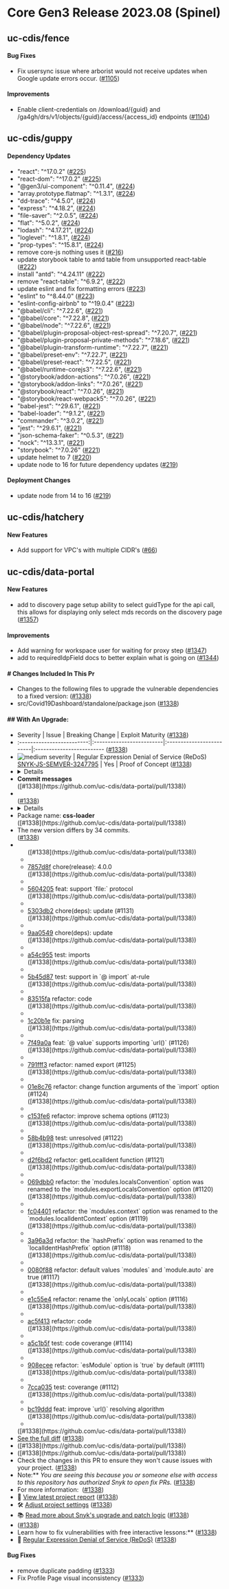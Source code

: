 # Core Gen3 Release 2023.08 (Spinel)

## uc-cdis/fence

#### Bug Fixes
  - Fix usersync issue where arborist would not receive updates when Google 
    update errors occur. ([#1105](https://github.com/uc-cdis/fence/pull/1105))

#### Improvements
  - Enable client-credentials on /download/{guid} and 
    /ga4gh/drs/v1/objects/{guid}/access/{access_id} endpoints ([#1104](https://github.com/uc-cdis/fence/pull/1104)) 

## uc-cdis/guppy

#### Dependency Updates
  - "react": "^17.0.2" ([#225](https://github.com/uc-cdis/guppy/pull/225))
  - "react-dom": "^17.0.2" ([#225](https://github.com/uc-cdis/guppy/pull/225))
  - "@gen3/ui-component": "^0.11.4", ([#224](https://github.com/uc-cdis/guppy/pull/224)) 
  - "array.prototype.flatmap": "^1.3.1", ([#224](https://github.com/uc-cdis/guppy/pull/224)) 
  - "dd-trace": "^4.5.0", ([#224](https://github.com/uc-cdis/guppy/pull/224))
  - "express": "^4.18.2", ([#224](https://github.com/uc-cdis/guppy/pull/224))
  - "file-saver": "^2.0.5", ([#224](https://github.com/uc-cdis/guppy/pull/224))
  - "flat": "^5.0.2", ([#224](https://github.com/uc-cdis/guppy/pull/224))
  - "lodash": "^4.17.21", ([#224](https://github.com/uc-cdis/guppy/pull/224))
  - "loglevel": "^1.8.1", ([#224](https://github.com/uc-cdis/guppy/pull/224))
  - "prop-types": "^15.8.1", ([#224](https://github.com/uc-cdis/guppy/pull/224))
  - remove core-js nothing uses it ([#216](https://github.com/uc-cdis/guppy/pull/216)) 
  - update storybook table to antd table from unsupported react-table ([#222](https://github.com/uc-cdis/guppy/pull/222)) 
  - install "antd": "^4.24.11" ([#222](https://github.com/uc-cdis/guppy/pull/222)) 
  - remove "react-table": "^6.9.2", ([#222](https://github.com/uc-cdis/guppy/pull/222)) 
  - update eslint and fix formatting errors ([#223](https://github.com/uc-cdis/guppy/pull/223)) 
  - "eslint" to "^8.44.0" ([#223](https://github.com/uc-cdis/guppy/pull/223))
  - "eslint-config-airbnb" to "^19.0.4" ([#223](https://github.com/uc-cdis/guppy/pull/223)) 
  - "@babel/cli": "^7.22.6", ([#221](https://github.com/uc-cdis/guppy/pull/221))
  - "@babel/core": "^7.22.8", ([#221](https://github.com/uc-cdis/guppy/pull/221)) 
  - "@babel/node": "^7.22.6", ([#221](https://github.com/uc-cdis/guppy/pull/221)) 
  - "@babel/plugin-proposal-object-rest-spread": "^7.20.7", ([#221](https://github.com/uc-cdis/guppy/pull/221)) 
  - "@babel/plugin-proposal-private-methods": "^7.18.6", ([#221](https://github.com/uc-cdis/guppy/pull/221)) 
  - "@babel/plugin-transform-runtime": "^7.22.7", ([#221](https://github.com/uc-cdis/guppy/pull/221)) 
  - "@babel/preset-env": "^7.22.7", ([#221](https://github.com/uc-cdis/guppy/pull/221)) 
  - "@babel/preset-react": "^7.22.5", ([#221](https://github.com/uc-cdis/guppy/pull/221)) 
  - "@babel/runtime-corejs3": "^7.22.6", ([#221](https://github.com/uc-cdis/guppy/pull/221)) 
  - "@storybook/addon-actions": "^7.0.26", ([#221](https://github.com/uc-cdis/guppy/pull/221)) 
  - "@storybook/addon-links": "^7.0.26", ([#221](https://github.com/uc-cdis/guppy/pull/221)) 
  - "@storybook/react": "^7.0.26", ([#221](https://github.com/uc-cdis/guppy/pull/221)) 
  - "@storybook/react-webpack5": "^7.0.26", ([#221](https://github.com/uc-cdis/guppy/pull/221)) 
  - "babel-jest": "^29.6.1", ([#221](https://github.com/uc-cdis/guppy/pull/221))
  - "babel-loader": "^9.1.2", ([#221](https://github.com/uc-cdis/guppy/pull/221)) 
  - "commander": "^3.0.2", ([#221](https://github.com/uc-cdis/guppy/pull/221))
  - "jest": "^29.6.1", ([#221](https://github.com/uc-cdis/guppy/pull/221))
  - "json-schema-faker": "^0.5.3", ([#221](https://github.com/uc-cdis/guppy/pull/221)) 
  - "nock": "^13.3.1", ([#221](https://github.com/uc-cdis/guppy/pull/221))
  - "storybook": "^7.0.26" ([#221](https://github.com/uc-cdis/guppy/pull/221))
  - update helmet to 7 ([#220](https://github.com/uc-cdis/guppy/pull/220))
  - update node to 16 for future dependency updates ([#219](https://github.com/uc-cdis/guppy/pull/219)) 

#### Deployment Changes
  - update node from 14 to 16 ([#219](https://github.com/uc-cdis/guppy/pull/219)) 

## uc-cdis/hatchery

#### New Features
  - Add support for VPC's with multiple CIDR's ([#66](https://github.com/uc-cdis/hatchery/pull/66)) 

## uc-cdis/data-portal

#### New Features
  - add to discovery page setup ability to select guidType for the api call, 
    this allows for displaying only select mds records on the discovery page 
    ([#1357](https://github.com/uc-cdis/data-portal/pull/1357))

#### Improvements
  - Add warning for workspace user for waiting for proxy step ([#1347](https://github.com/uc-cdis/data-portal/pull/1347)) 
  - add to requiredIdpField docs to better explain what is going on ([#1344](https://github.com/uc-cdis/data-portal/pull/1344)) 

#### # Changes Included In This Pr
  - Changes to the following files to upgrade the vulnerable dependencies to a 
    fixed version: ([#1338](https://github.com/uc-cdis/data-portal/pull/1338))
  - src/Covid19Dashboard/standalone/package.json ([#1338](https://github.com/uc-cdis/data-portal/pull/1338)) 

#### ## With An Upgrade:
  - Severity | Issue | Breaking Change | Exploit Maturity ([#1338](https://github.com/uc-cdis/data-portal/pull/1338)) 
  - :-------------------------:|:-------------------------|:-------------------------|:-------------------------
    ([#1338](https://github.com/uc-cdis/data-portal/pull/1338))
  - ![medium 
    severity](https://res.cloudinary.com/snyk/image/upload/w_20,h_20/v1561977819/icon/m.png
    "medium severity") | Regular Expression Denial of Service (ReDoS) 
    <br/>[SNYK-JS-SEMVER-3247795](https://snyk.io/vuln/SNYK-JS-SEMVER-3247795) 
    | Yes | Proof of Concept ([#1338](https://github.com/uc-cdis/data-portal/pull/1338)) 
  - <details> ([#1338](https://github.com/uc-cdis/data-portal/pull/1338))
  - <summary><b>Commit messages</b></summary> ([#1338](https://github.com/uc-cdis/data-portal/pull/1338)) 
  - </br> ([#1338](https://github.com/uc-cdis/data-portal/pull/1338))
  - <details> ([#1338](https://github.com/uc-cdis/data-portal/pull/1338))
  - <summary>Package name: <b>css-loader</b></summary> ([#1338](https://github.com/uc-cdis/data-portal/pull/1338)) 
  - The new version differs by 34 commits.</br> ([#1338](https://github.com/uc-cdis/data-portal/pull/1338)) 
  - <ul> ([#1338](https://github.com/uc-cdis/data-portal/pull/1338))
  - <li><a 
    href="https://snyk.io/redirect/github/webpack-contrib/css-loader/commit/7857d8f75937ad34e6250859e8ff0bbf2b88f098">7857d8f</a>
    chore(release): 4.0.0</li> ([#1338](https://github.com/uc-cdis/data-portal/pull/1338)) 
  - <li><a 
    href="https://snyk.io/redirect/github/webpack-contrib/css-loader/commit/560420567eb0e1a635648b7f4ff0365db475384c">5604205</a>
    feat: support &#x60;file:&#x60; protocol</li> ([#1338](https://github.com/uc-cdis/data-portal/pull/1338)) 
  - <li><a 
    href="https://snyk.io/redirect/github/webpack-contrib/css-loader/commit/5303db217e1449c9e363f0ecfd3dbeaab755c5d3">5303db2</a>
    chore(deps): update (#1131)</li> ([#1338](https://github.com/uc-cdis/data-portal/pull/1338)) 
  - <li><a 
    href="https://snyk.io/redirect/github/webpack-contrib/css-loader/commit/9aa0549e99a7a88001a60758b4e95dd30fa72b03">9aa0549</a>
    chore(deps): update</li> ([#1338](https://github.com/uc-cdis/data-portal/pull/1338)) 
  - <li><a 
    href="https://snyk.io/redirect/github/webpack-contrib/css-loader/commit/a54c955b4a79bee0721ba71dd01fca7db0cce0bb">a54c955</a>
    test: imports</li> ([#1338](https://github.com/uc-cdis/data-portal/pull/1338)) 
  - <li><a 
    href="https://snyk.io/redirect/github/webpack-contrib/css-loader/commit/5b45d87e5d9517d6da71f62369a5e1eef1284fd2">5b45d87</a>
    test: support in &#x60;@ import&#x60; at-rule</li> ([#1338](https://github.com/uc-cdis/data-portal/pull/1338)) 
  - <li><a 
    href="https://snyk.io/redirect/github/webpack-contrib/css-loader/commit/83515fac8c78a6d475e80758dd689c1f2daa8bca">83515fa</a>
    refactor: code</li> ([#1338](https://github.com/uc-cdis/data-portal/pull/1338)) 
  - <li><a 
    href="https://snyk.io/redirect/github/webpack-contrib/css-loader/commit/1c20b1e32b138be5369c5300597c53cb1526c3bf">1c20b1e</a>
    fix: parsing</li> ([#1338](https://github.com/uc-cdis/data-portal/pull/1338)) 
  - <li><a 
    href="https://snyk.io/redirect/github/webpack-contrib/css-loader/commit/7f49a0a6047846bb2e432558365e19d4a0dfb366">7f49a0a</a>
    feat: &#x60;@ value&#x60; supports importing &#x60;url()&#x60; (#1126)</li> 
    ([#1338](https://github.com/uc-cdis/data-portal/pull/1338))
  - <li><a 
    href="https://snyk.io/redirect/github/webpack-contrib/css-loader/commit/791fff36c8aaceaaa27e8665172008c28ad11484">791fff3</a>
    refactor: named export (#1125)</li> ([#1338](https://github.com/uc-cdis/data-portal/pull/1338)) 
  - <li><a 
    href="https://snyk.io/redirect/github/webpack-contrib/css-loader/commit/01e8c7683a5f66eda7e050896a383099d6ea14e3">01e8c76</a>
    refactor: change function arguments of the &#x60;import&#x60; option 
    (#1124)</li> ([#1338](https://github.com/uc-cdis/data-portal/pull/1338))
  - <li><a 
    href="https://snyk.io/redirect/github/webpack-contrib/css-loader/commit/c153fe6b1d76d24115001e163f5d39f8ed40ee22">c153fe6</a>
    refactor: improve schema options (#1123)</li> ([#1338](https://github.com/uc-cdis/data-portal/pull/1338)) 
  - <li><a 
    href="https://snyk.io/redirect/github/webpack-contrib/css-loader/commit/58b4b9866de45fc2ee10b169f9bcf153d0306d52">58b4b98</a>
    test: unresolved (#1122)</li> ([#1338](https://github.com/uc-cdis/data-portal/pull/1338)) 
  - <li><a 
    href="https://snyk.io/redirect/github/webpack-contrib/css-loader/commit/d2f6bd2755a513e98faca84c3f52544be72d53f3">d2f6bd2</a>
    refactor: getLocalIdent function (#1121)</li> ([#1338](https://github.com/uc-cdis/data-portal/pull/1338)) 
  - <li><a 
    href="https://snyk.io/redirect/github/webpack-contrib/css-loader/commit/069dbb0abe8cd9034fcd248653909ac4806042d3">069dbb0</a>
    refactor: the &#x60;modules.localsConvention&#x60; option was renamed to 
    the &#x60;modules.exportLocalsConvention&#x60; option (#1120)</li> ([#1338](https://github.com/uc-cdis/data-portal/pull/1338)) 
  - <li><a 
    href="https://snyk.io/redirect/github/webpack-contrib/css-loader/commit/fc044012e2dc2855e919e603a065fbca19d3a5dc">fc04401</a>
    refactor: the &#x60;modules.context&#x60; option was renamed to the 
    &#x60;modules.localIdentContext&#x60; option (#1119)</li> ([#1338](https://github.com/uc-cdis/data-portal/pull/1338)) 
  - <li><a 
    href="https://snyk.io/redirect/github/webpack-contrib/css-loader/commit/3a96a3d5704c8cdd0dbb471bbd82b53cf22bd202">3a96a3d</a>
    refactor: the &#x60;hashPrefix&#x60; option was renamed to the 
    &#x60;localIdentHashPrefix&#x60; option (#1118)</li> ([#1338](https://github.com/uc-cdis/data-portal/pull/1338)) 
  - <li><a 
    href="https://snyk.io/redirect/github/webpack-contrib/css-loader/commit/0080f88c67abb2d9a6eee909eef229ef086b8c9e">0080f88</a>
    refactor: default values &#x60;modules&#x60; and &#x60;module.auto&#x60; 
    are true (#1117)</li> ([#1338](https://github.com/uc-cdis/data-portal/pull/1338)) 
  - <li><a 
    href="https://snyk.io/redirect/github/webpack-contrib/css-loader/commit/e1c55e4ae46b6c84141604b0652db8b87b08b0c1">e1c55e4</a>
    refactor: rename the &#x60;onlyLocals&#x60; option (#1116)</li> ([#1338](https://github.com/uc-cdis/data-portal/pull/1338)) 
  - <li><a 
    href="https://snyk.io/redirect/github/webpack-contrib/css-loader/commit/ac5f413a889934b9a55bf770f45885a04bde368e">ac5f413</a>
    refactor: code</li> ([#1338](https://github.com/uc-cdis/data-portal/pull/1338)) 
  - <li><a 
    href="https://snyk.io/redirect/github/webpack-contrib/css-loader/commit/a5c1b5ff5fb1cf2fc899e03b1c4d774f1190839b">a5c1b5f</a>
    test: code coverange (#1114)</li> ([#1338](https://github.com/uc-cdis/data-portal/pull/1338)) 
  - <li><a 
    href="https://snyk.io/redirect/github/webpack-contrib/css-loader/commit/908eceec974cd2f3d77d300d00e1cd976e3143a4">908ecee</a>
    refactor: &#x60;esModule&#x60; option is &#x60;true&#x60; by default 
    (#1111)</li> ([#1338](https://github.com/uc-cdis/data-portal/pull/1338))
  - <li><a 
    href="https://snyk.io/redirect/github/webpack-contrib/css-loader/commit/7cca035df1efbc5b8dde6eb8f829e4bff4d14a86">7cca035</a>
    test: coverange (#1112)</li> ([#1338](https://github.com/uc-cdis/data-portal/pull/1338)) 
  - <li><a 
    href="https://snyk.io/redirect/github/webpack-contrib/css-loader/commit/bc19ddd8779dafbc2a420870a3cb841041ce9c7c">bc19ddd</a>
    feat: improve &#x60;url()&#x60; resolving algorithm</li> ([#1338](https://github.com/uc-cdis/data-portal/pull/1338)) 
  - </ul> ([#1338](https://github.com/uc-cdis/data-portal/pull/1338))
  - <a 
    href="https://snyk.io/redirect/github/webpack-contrib/css-loader/compare/22e16e2fc88f920571219570953d3da5702d4fdb...7857d8f75937ad34e6250859e8ff0bbf2b88f098">See
    the full diff</a> ([#1338](https://github.com/uc-cdis/data-portal/pull/1338)) 
  - </details> ([#1338](https://github.com/uc-cdis/data-portal/pull/1338))
  - </details> ([#1338](https://github.com/uc-cdis/data-portal/pull/1338))
  - Check the changes in this PR to ensure they won't cause issues with your 
    project. ([#1338](https://github.com/uc-cdis/data-portal/pull/1338))
  - Note:** *You are seeing this because you or someone else with access to 
    this repository has authorized Snyk to open fix PRs.* ([#1338](https://github.com/uc-cdis/data-portal/pull/1338)) 
  - For more information: <img 
    src="https://api.segment.io/v1/pixel/track?data=eyJ3cml0ZUtleSI6InJyWmxZcEdHY2RyTHZsb0lYd0dUcVg4WkFRTnNCOUEwIiwiYW5vbnltb3VzSWQiOiJlMTZkZTAwZS05ZDNkLTQ4M2ItOTlmYS1jY2I0NmFjOTg3YTgiLCJldmVudCI6IlBSIHZpZXdlZCIsInByb3BlcnRpZXMiOnsicHJJZCI6ImUxNmRlMDBlLTlkM2QtNDgzYi05OWZhLWNjYjQ2YWM5ODdhOCJ9fQ=="
    width="0" height="0"/> ([#1338](https://github.com/uc-cdis/data-portal/pull/1338)) 
  - 🧐 [View latest project 
    report](https://app.snyk.io/org/plan-x/project/11af69b5-7fc0-47dc-913c-6e449adf094c?utm_source&#x3D;github&amp;utm_medium&#x3D;referral&amp;page&#x3D;fix-pr)
    ([#1338](https://github.com/uc-cdis/data-portal/pull/1338))
  - 🛠 [Adjust project 
    settings](https://app.snyk.io/org/plan-x/project/11af69b5-7fc0-47dc-913c-6e449adf094c?utm_source&#x3D;github&amp;utm_medium&#x3D;referral&amp;page&#x3D;fix-pr/settings)
    ([#1338](https://github.com/uc-cdis/data-portal/pull/1338))
  - 📚 [Read more about Snyk's upgrade and patch 
    logic](https://support.snyk.io/hc/en-us/articles/360003891078-Snyk-patches-to-fix-vulnerabilities)
    ([#1338](https://github.com/uc-cdis/data-portal/pull/1338))
  - [//]: # 
    (snyk:metadata:{"prId":"e16de00e-9d3d-483b-99fa-ccb46ac987a8","prPublicId":"e16de00e-9d3d-483b-99fa-ccb46ac987a8","dependencies":[{"name":"css-loader","from":"3.6.0","to":"4.0.0"}],"packageManager":"npm","projectPublicId":"11af69b5-7fc0-47dc-913c-6e449adf094c","projectUrl":"https://app.snyk.io/org/plan-x/project/11af69b5-7fc0-47dc-913c-6e449adf094c?utm_source=github&utm_medium=referral&page=fix-pr","type":"auto","patch":[],"vulns":["SNYK-JS-SEMVER-3247795"],"upgrade":["SNYK-JS-SEMVER-3247795"],"isBreakingChange":true,"env":"prod","prType":"fix","templateVariants":["updated-fix-title"],"priorityScoreList":[null],"remediationStrategy":"vuln"})
    ([#1338](https://github.com/uc-cdis/data-portal/pull/1338))
  - Learn how to fix vulnerabilities with free interactive lessons:** ([#1338](https://github.com/uc-cdis/data-portal/pull/1338)) 
  - 🦉 [Regular Expression Denial of Service 
    (ReDoS)](https://learn.snyk.io/lessons/redos/javascript/?loc&#x3D;fix-pr) 
    ([#1338](https://github.com/uc-cdis/data-portal/pull/1338))

#### Bug Fixes
  - remove duplicate padding ([#1333](https://github.com/uc-cdis/data-portal/pull/1333)) 
  - Fix Profile Page visual inconsistency ([#1333](https://github.com/uc-cdis/data-portal/pull/1333)) 

